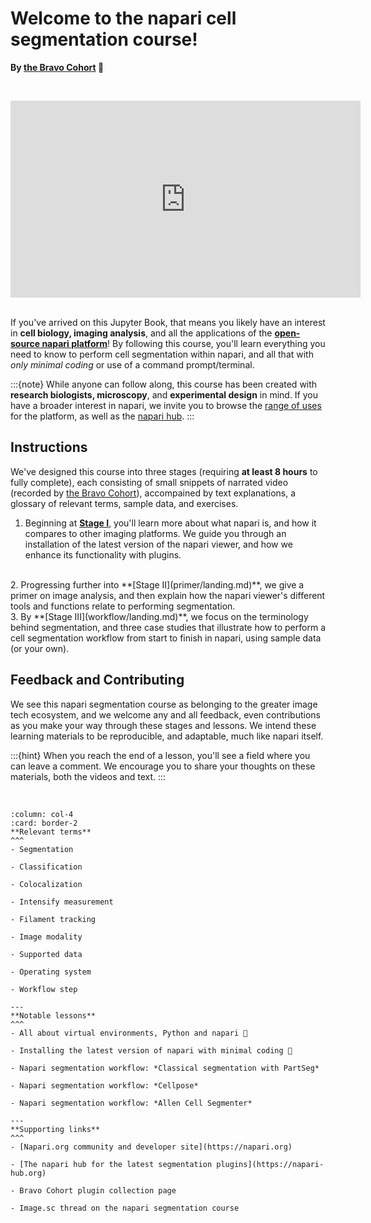 # Welcome to the napari cell segmentation course!

**By [the Bravo Cohort](https://chanzuckerberg.com/science/programs-resources/imaging/) 🔬**

<br><center><iframe width="560" height="315" src="https://www.youtube.com/embed/VXdFOcBCto4" title="YouTube video player" frameborder="0" allow="accelerometer; autoplay; clipboard-write; encrypted-media; gyroscope; picture-in-picture" allowfullscreen></iframe></center> <br>

If you've arrived on this Jupyter Book, that means you likely have an interest in **cell biology, imaging analysis**, and all the applications of the [**open-source napari platform**](https://www.napari.org)! By following this course, you'll learn everything you need to know to perform cell segmentation within napari, and all that with *only minimal coding* or use of a command prompt/terminal. 

:::{note}
While anyone can follow along, this course has been created with **research biologists, microscopy**, and **experimental design** in mind. If you have a broader interest in napari, we invite you to browse the [range of uses](https://www.napari.org/gallery.html) for the platform, as well as the [napari hub](https://www.napari-hub.com).
:::

## Instructions

We've designed this course into three stages (requiring **at least 8 hours** to fully complete), each consisting of small snippets of narrated video (recorded by [the Bravo Cohort](preface/landing.md)), accompained by text explanations, a glossary of relevant terms, sample data, and exercises. 

1. Beginning at **[Stage I](onboard/landing.md)**, you'll learn more about what napari is, and how it compares to other imaging platforms. We guide you through an installation of the latest version of the napari viewer, and how we enhance its functionality with plugins.    
  <br>
2. Progressing further into **[Stage II](primer/landing.md)**, we give a primer on image analysis, and then explain how the napari viewer's different tools and functions relate to performing segmentation.  
  <br>
3. By **[Stage III](workflow/landing.md)**, we focus on the terminology behind segmentation, and three case studies that illustrate how to perform a cell segmentation workflow from start to finish in napari, using sample data (or your own). 

## Feedback and Contributing

We see this napari segmentation course as belonging to the greater image tech ecosystem, and we welcome any and all feedback, even contributions as you make your way through these stages and lessons. We intend these learning materials to be reproducible, and adaptable, much like napari itself. 

:::{hint}
When you reach the end of a lesson, you'll see a field where you can leave a comment. We encourage you to share your thoughts on these materials, both the videos and text.
:::
 
<br>

````{panels}
:column: col-4
:card: border-2
**Relevant terms**
^^^
- Segmentation  
  
- Classification  
  
- Colocalization  
  
- Intensify measurement   
  
- Filament tracking  
  
- Image modality   
  
- Supported data  
  
- Operating system  
  
- Workflow step  
  
---
**Notable lessons**
^^^
- All about virtual environments, Python and napari 🐍
  
- Installing the latest version of napari with minimal coding 💽  

- Napari segmentation workflow: *Classical segmentation with PartSeg*   
  
- Napari segmentation workflow: *Cellpose*  
  
- Napari segmentation workflow: *Allen Cell Segmenter*  
  
---
**Supporting links**
^^^
- [Napari.org community and developer site](https://napari.org)   

- [The napari hub for the latest segmentation plugins](https://napari-hub.org)   

- Bravo Cohort plugin collection page   

- Image.sc thread on the napari segmentation course  

````



